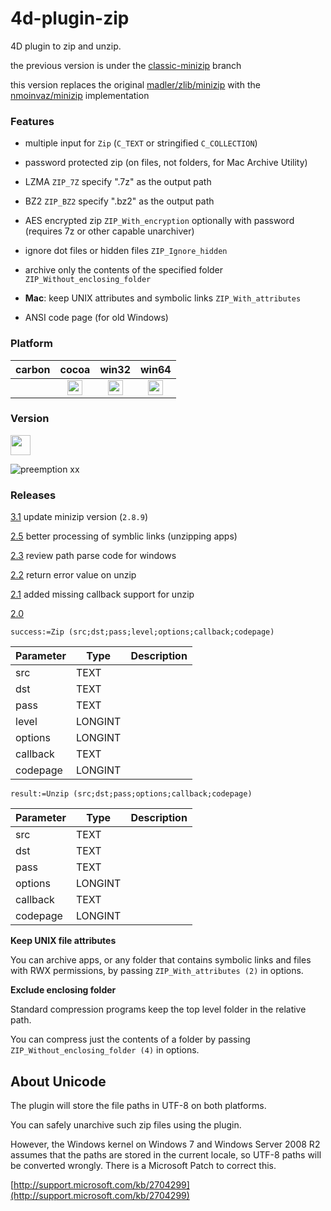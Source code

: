# 4d-plugin-zip
4D plugin to zip and unzip.

the previous version is under the [classic-minizip](https://github.com/miyako/4d-plugin-zip/tree/classic-minizip) branch

this version replaces the original [madler/zlib/minizip](https://github.com/madler/zlib/tree/master/contrib/minizip) with the [nmoinvaz/minizip](https://github.com/nmoinvaz/minizip) implementation

### Features

* multiple input for ``Zip`` (``C_TEXT`` or stringified ``C_COLLECTION``)

* password protected zip (on files, not folders, for Mac Archive Utility)

* LZMA ``ZIP_7Z`` specify ".7z" as the output path

* BZ2 ``ZIP_BZ2`` specify ".bz2" as the output path

* AES encrypted zip ``ZIP_With_encryption`` optionally with password (requires 7z or other capable unarchiver)

* ignore dot files or hidden files ``ZIP_Ignore_hidden``

* archive only the contents of the specified folder ``ZIP_Without_enclosing_folder``

* **Mac**: keep UNIX attributes and symbolic links ``ZIP_With_attributes``

* ANSI code page (for old Windows)

### Platform

| carbon | cocoa | win32 | win64 |
|:------:|:-----:|:---------:|:---------:|
||<img src="https://cloud.githubusercontent.com/assets/1725068/22371562/1b091f0a-e4db-11e6-8458-8653954a7cce.png" width="24" height="24" />|<img src="https://cloud.githubusercontent.com/assets/1725068/22371562/1b091f0a-e4db-11e6-8458-8653954a7cce.png" width="24" height="24" />|<img src="https://cloud.githubusercontent.com/assets/1725068/22371562/1b091f0a-e4db-11e6-8458-8653954a7cce.png" width="24" height="24" />|

### Version

<img src="https://user-images.githubusercontent.com/1725068/41266195-ddf767b2-6e30-11e8-9d6b-2adf6a9f57a5.png" width="32" height="32" />

![preemption xx](https://user-images.githubusercontent.com/1725068/41327179-4e839948-6efd-11e8-982b-a670d511e04f.png)

### Releases

[3.1](https://github.com/miyako/4d-plugin-zip/releases/tag/3.1) update minizip version (``2.8.9``)

[2.5](https://github.com/miyako/4d-plugin-zip/releases/tag/2.5) better processing of symblic links (unzipping apps)

[2.3](https://github.com/miyako/4d-plugin-zip/releases/tag/2.3) review path parse code for windows

[2.2](https://github.com/miyako/4d-plugin-zip/releases/tag/2.2) return error value on unzip

[2.1](https://github.com/miyako/4d-plugin-zip/releases/tag/2.1) added missing callback support for unzip

[2.0](https://github.com/miyako/4d-plugin-zip/releases/tag/2.0)

```
success:=Zip (src;dst;pass;level;options;callback;codepage)
```

Parameter|Type|Description
------------|------|----
src|TEXT|
dst|TEXT|
pass|TEXT|
level|LONGINT|
options|LONGINT|
callback|TEXT|
codepage|LONGINT|

```
result:=Unzip (src;dst;pass;options;callback;codepage)
```

Parameter|Type|Description
------------|------|----
src|TEXT|
dst|TEXT|
pass|TEXT|
options|LONGINT|
callback|TEXT|
codepage|LONGINT|

**Keep UNIX file attributes**

You can archive apps, or any folder that contains symbolic links and files with RWX permissions, by passing ```ZIP_With_attributes (2)``` in options.

**Exclude enclosing folder**

Standard compression programs keep the top level folder in the relative path.

You can compress just the contents of a folder by passing ```ZIP_Without_enclosing_folder (4)``` in options.  

About Unicode
---
The plugin will store the file paths in UTF-8 on both platforms.

You can safely unarchive such zip files using the plugin.

However, the Windows kernel on Windows 7 and Windows Server 2008 R2 assumes that the paths are stored in the current locale, so UTF-8 paths will be converted wrongly. There is a Microsoft Patch to correct this.

[http://support.microsoft.com/kb/2704299](http://support.microsoft.com/kb/2704299)
